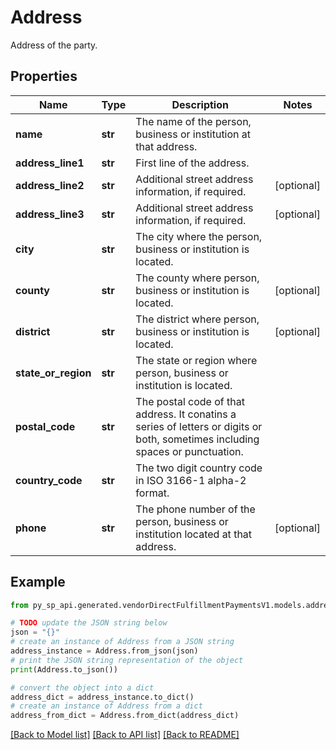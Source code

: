 # Address

Address of the party.

## Properties

Name | Type | Description | Notes
------------ | ------------- | ------------- | -------------
**name** | **str** | The name of the person, business or institution at that address. | 
**address_line1** | **str** | First line of the address. | 
**address_line2** | **str** | Additional street address information, if required. | [optional] 
**address_line3** | **str** | Additional street address information, if required. | [optional] 
**city** | **str** | The city where the person, business or institution is located. | 
**county** | **str** | The county where person, business or institution is located. | [optional] 
**district** | **str** | The district where person, business or institution is located. | [optional] 
**state_or_region** | **str** | The state or region where person, business or institution is located. | 
**postal_code** | **str** | The postal code of that address. It conatins a series of letters or digits or both, sometimes including spaces or punctuation. | 
**country_code** | **str** | The two digit country code in ISO 3166-1 alpha-2 format. | 
**phone** | **str** | The phone number of the person, business or institution located at that address. | [optional] 

## Example

```python
from py_sp_api.generated.vendorDirectFulfillmentPaymentsV1.models.address import Address

# TODO update the JSON string below
json = "{}"
# create an instance of Address from a JSON string
address_instance = Address.from_json(json)
# print the JSON string representation of the object
print(Address.to_json())

# convert the object into a dict
address_dict = address_instance.to_dict()
# create an instance of Address from a dict
address_from_dict = Address.from_dict(address_dict)
```
[[Back to Model list]](../README.md#documentation-for-models) [[Back to API list]](../README.md#documentation-for-api-endpoints) [[Back to README]](../README.md)


